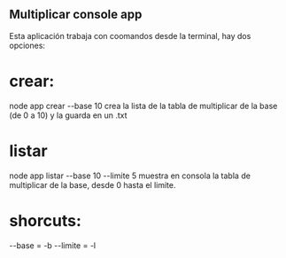 ## Multiplicar console app
Esta aplicación trabaja con coomandos desde la terminal, hay dos opciones:
# crear: 
node app crear --base 10 
crea la lista de la tabla de multiplicar de la base (de 0 a 10) y la guarda en un .txt

# listar
node app listar --base 10 --limite 5
muestra en consola la tabla de multiplicar de la base, desde 0 hasta el limite.

# shorcuts:
--base = -b
--limite = -l 
